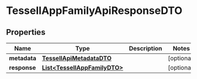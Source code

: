 

# TessellAppFamilyApiResponseDTO


## Properties

Name | Type | Description | Notes
------------ | ------------- | ------------- | -------------
**metadata** | [**TessellApiMetadataDTO**](TessellApiMetadataDTO.md) |  |  [optional]
**response** | [**List&lt;TessellAppFamilyDTO&gt;**](TessellAppFamilyDTO.md) |  |  [optional]



